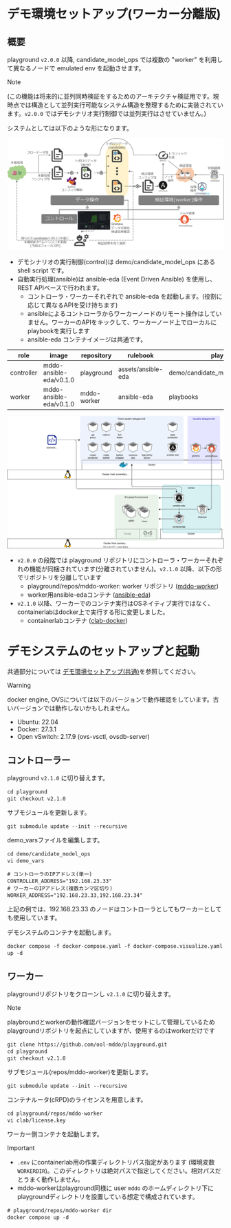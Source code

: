 # デモ環境セットアップ(ワーカー分離版)

## 概要

playground `v2.0.0` 以降, candidate_model_ops では複数の "worker" を利用して異なるノードで emulated env を起動させます。

> [!NOTE]
> (この機能は将来的に並列同時検証をするためのアーキテクチャ検証用です。現時点では構造として並列実行可能なシステム構造を整理するために実装されています。`v2.0.0` ではデモシナリオ実行制御では並列実行はさせていません。)

システムとしては以下のような形になります。

![system architecture](fig/worker_architecture.png)

* デモシナリオの実行制御(control)は demo/candidate_model_ops にある shell script です。
* 自動実行処理(ansible)は ansible-eda (Event Driven Ansible) を使用し、REST APIベースで行われます。
  * コントローラ・ワーカーそれぞれで ansible-eda を起動します。(役割に応じて異なるAPIを受け持ちます)
  * ansibleによるコントローラからワーカーノードのリモート操作はしていません。ワーカーのAPIをキックして、ワーカーノード上でローカルにplaybookを実行します
  * ansible-eda コンテナイメージは共通です。

| role | image | repository | rulebook | playbook |
|------|-------|------------|----------|----------|
| controller | mddo-ansible-eda/v0.1.0 | playground | assets/ansible-eda | demo/candidate_model_ops/playbooks |
| worker | mddo-ansible-eda/v0.1.0 | mddo-worker | ansible-eda | playbooks |

![system stack](fig/worker_system_stack.drawio.svg)

* `v2.0.0` の段階では playground リポジトリにコントローラ・ワーカーそれぞれの機能が同梱されています(分離されていません)。`v2.1.0` 以降、以下の形でリポジトリを分離しています
  * playground/repos/mddo-worker: worker リポジトリ ([mddo-worker](https://github.com/ool-mddo/mddo-worker))
  * worker用ansible-edaコンテナ ([ansible-eda](https://github.com/ool-mddo/mddo-ansible-eda))
* `v2.1.0` 以降、ワーカーでのコンテナ実行はOSネイティブ実行ではなく、containerlabはdocker上で実行する形に変更しました。
  * containerlabコンテナ ([clab-docker](https://github.com/ool-mddo/mddo-clab-docker))


# デモシステムのセットアップと起動

共通部分については [デモ環境セットアップ(共通)](./provision.md)を参照してください。

> [!WARNING]
> docker engine, OVSについては以下のバージョンで動作確認をしています。古いバージョンでは動作しないかもしれません。
> * Ubuntu: 22.04
> * Docker: 27.3.1
> * Open vSwitch: 2.17.9 (ovs-vsctl, ovsdb-server)

## コントローラー

playground `v2.1.0` に切り替えます。

```shell
cd playground
git checkout v2.1.0
```

サブモジュールを更新します。

```shell
git submodule update --init --recursive
```

demo_varsファイルを編集します。

```shell
cd demo/candidate_model_ops
vi demo_vars
```

```shell
# コントローラのIPアドレス(単一)
CONTROLLER_ADDRESS="192.168.23.33"
# ワーカーのIPアドレス(複数カンマ区切り)
WORKER_ADDRESS="192.168.23.33,192.168.23.34"
```

上記の例では、192.168.23.33 のノードはコントローラとしてもワーカーとしても使用しています。


デモシステムのコンテナを起動します。

```shell
docker compose -f docker-compose.yaml -f docker-compose.visualize.yaml  up -d
```

## ワーカー

playgroundリポジトリをクローンし `v2.1.0` に切り替えます。

> [!NOTE]
> playbroundとworkerの動作確認バージョンをセットにして管理しているためplaygroundリポジトリを起点にしていますが、使用するのはworkerだけです

```shell
git clone https://github.com/ool-mddo/playground.git
cd playground
git checkout v2.1.0
```

サブモジュール(repos/mddo-worker)を更新します。

```shell
git submodule update --init --recursive
```

コンテナルータ(cRPD)のライセンスを用意します。

```shell
cd playground/repos/mddo-worker
vi clab/license.key
```

ワーカー側コンテナを起動します。

> [!IMPORTANT]
> * `.env` にcontainerlab用の作業ディレクトリパス指定があります (環境変数 `WORKERDIR`)。このディレクトリは絶対パスで指定してください。相対パスだとうまく動作しません。
> * mddo-workerはplayground同様に user `mddo` のホームディレクトリ下にplaygroundディレクトリを設置している想定で構成されています。

```shell
# playground/repos/mddo-worker dir
docker compose up -d
```
